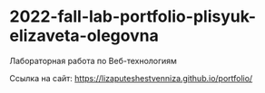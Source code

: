 # 2022-fall-lab-portfolio-plisyuk-elizaveta-olegovna
Лабораторная работа по Веб-технологиям

Ссылка на сайт: https://lizaputeshestvenniza.github.io/portfolio/

